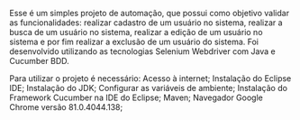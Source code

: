 Esse é um simples projeto de automação, que possui como objetivo validar as funcionalidades: realizar cadastro de um usuário no sistema, realizar a busca de um usuário no sistema, realizar a edição de um usuário no sistema e por fim realizar a exclusão de um usuário do sistema. Foi desenvolvido utilizando as tecnologias Selenium Webdriver com Java e Cucumber BDD.

Para utilizar o projeto é necessário:
Acesso à internet;
Instalação do Eclipse IDE;
Instalação do JDK;
Configurar as variáveis de ambiente;
Instalação do Framework Cucumber na IDE do Eclipse;
Maven;
Navegador Google Chrome versão 81.0.4044.138;
